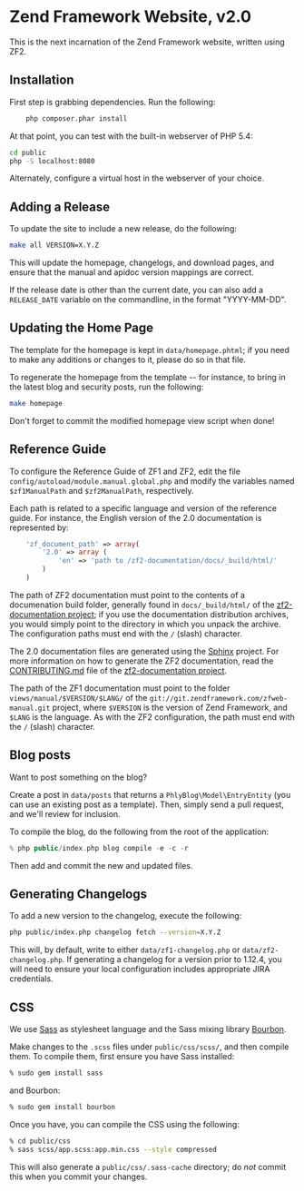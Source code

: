 Zend Framework Website, v2.0
============================

This is the next incarnation of the Zend Framework website, written using ZF2.

Installation
------------

First step is grabbing dependencies. Run the following:

```sh
    php composer.phar install
```

At that point, you can test with the built-in webserver of PHP 5.4:

```sh
cd public
php -S localhost:8080
```

Alternately, configure a virtual host in the webserver of your choice.

Adding a Release
----------------

To update the site to include a new release, do the following:

```sh
make all VERSION=X.Y.Z
```

This will update the homepage, changelogs, and download pages, and ensure that
the manual and apidoc version mappings are correct.

If the release date is other than the current date, you can also add a
`RELEASE_DATE` variable on the commandline, in the format "YYYY-MM-DD".

Updating the Home Page
----------------------

The template for the homepage is kept in `data/homepage.phtml`; if you need to
make any additions or changes to it, please do so in that file.

To regenerate the homepage from the template -- for instance, to bring in the
latest blog and security posts, run the following:

```sh
make homepage
```

Don't forget to commit the modified homepage view script when done!

Reference Guide
---------------

To configure the Reference Guide of ZF1 and ZF2, edit the file
``config/autoload/module.manual.global.php`` and modify the variables named
``$zf1ManualPath`` and ``$zf2ManualPath``, respectively. 

Each path is related to a specific language and version of the reference guide.
For instance, the English version of the 2.0 documentation is represented by:

```php
    'zf_document_path' => array(
        '2.0' => array (
            'en' => 'path to /zf2-documentation/docs/_build/html/'
        )
    )
```

The path of ZF2 documentation must point to the contents of a documenation build
folder, generally found in ``docs/_build/html/`` of the [zf2-documentation project](https://github.com/zendframework/zf2-documentation); 
if you use the documentation distribution archives, you would simply point to
the directory in which you unpack the archive. The configuration paths must
end with the ``/`` (slash) character.

The 2.0 documentation files are generated using the
[Sphinx](http://sphinx.pocoo.org/) project. For more information on how to
generate the ZF2 documentation, read the
[CONTRIBUTING.md](https://github.com/zendframework/zf2-documentation/blob/master/CONTRIBUTING.md)
file of the [zf2-documentation project](https://github.com/zendframework/zf2-documentation).

The path of the ZF1 documentation must point to the folder
``views/manual/$VERSION/$LANG/`` of the
``git://git.zendframework.com/zfweb-manual.git`` project, where ``$VERSION`` is
the version of Zend Framework, and ``$LANG`` is the language. As with the ZF2
configuration, the path must end with the ``/`` (slash) character.


Blog posts
----------

Want to post something on the blog?

Create a post in ``data/posts`` that returns a ``PhlyBlog\Model\EntryEntity``
(you can use an existing post as a template). Then, simply send a pull request,
and we'll review for inclusion.

To compile the blog, do the following from the root of the application:

```php
% php public/index.php blog compile -e -c -r
```

Then add and commit the new and updated files.

Generating Changelogs
---------------------

To add a new version to the changelog, execute the following:

```sh
php public/index.php changelog fetch --version=X.Y.Z
```

This will, by default, write to either `data/zf1-changelog.php` or
`data/zf2-changelog.php`. If generating a changelog for a version prior to
1.12.4, you will need to ensure your local configuration includes appropriate
JIRA credentials.

CSS
---

We use [Sass](http://sass-lang.com/) as stylesheet language and the Sass 
mixing library [Bourbon](http://bourbon.io/).

Make changes to the `.scss` files under `public/css/scss/`, and then compile 
them. To compile them, first ensure you have Sass installed:

```bash
% sudo gem install sass
```

and Bourbon:

```bash
% sudo gem install bourbon
```

Once you have, you can compile the CSS using the following:

```bash
% cd public/css
% sass scss/app.scss:app.min.css --style compressed
```

This will also generate a `public/css/.sass-cache` directory; do _not_ commit
this when you commit your changes.

